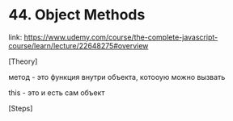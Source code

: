 # 44. Object Methods
link: https://www.udemy.com/course/the-complete-javascript-course/learn/lecture/22648275#overview


[Theory]


метод - это функция внутри объекта, котооую можно вызвать

this - это и есть сам объект


[Steps]